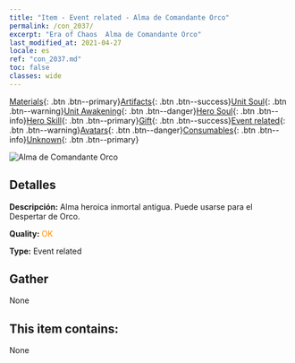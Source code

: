 ```yaml
---
title: "Item - Event related - Alma de Comandante Orco"
permalink: /con_2037/
excerpt: "Era of Chaos  Alma de Comandante Orco"
last_modified_at: 2021-04-27
locale: es
ref: "con_2037.md"
toc: false
classes: wide
---
```

 [Materials](/ItemsES/){: .btn .btn--primary}[Artifacts](/ItemsES/Artifacts/){: .btn .btn--success}[Unit Soul](/ItemsES/UnitSoul/){: .btn .btn--warning}[Unit Awakening](/ItemsES/UnitAwakening/){: .btn .btn--danger}[Hero Soul](/ItemsES/HeroSoul/){: .btn .btn--info}[Hero Skill](/ItemsES/HeroSkill/){: .btn .btn--primary}[Gift](/ItemsES/Gift/){: .btn .btn--success}[Event related](/ItemsES/Events/){: .btn .btn--warning}[Avatars](/ItemsES/Avatars/){: .btn .btn--danger}[Consumables](/ItemsES/Consumables/){: .btn .btn--info}[Unknown](/ItemsES/Unknown/){: .btn .btn--primary}

 ![Alma de Comandante Orco](/images/t/juexing_403.jpg)

## Detalles
 **Descripción:** Alma heroica inmortal antigua. Puede usarse para el Despertar de Orco.

 **Quality:** <span style="color: #FF8C00">OK</span>

 **Type:** Event related

## Gather

  None

## This item contains:

  None

